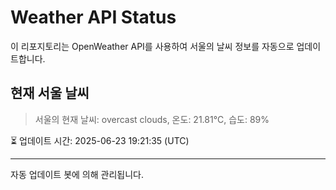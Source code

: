 
# Weather API Status

이 리포지토리는 OpenWeather API를 사용하여 서울의 날씨 정보를 자동으로 업데이트합니다.

## 현재 서울 날씨
> 서울의 현재 날씨: overcast clouds, 온도: 21.81°C, 습도: 89%

⏳ 업데이트 시간: 2025-06-23 19:21:35 (UTC)

---
자동 업데이트 봇에 의해 관리됩니다.
